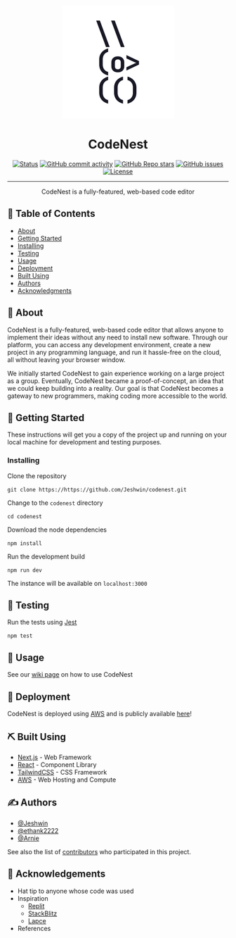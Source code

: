 <p align="center">
  <a href="" rel="noopener">
 <img width=256px height=256px src="codenest_logo.svg" alt="Project logo"></a>
</p>

<h1 align="center">CodeNest</h1>

<div align="center">

[![Status](https://img.shields.io/badge/status-active-success.svg)]()
[![GitHub commit activity](https://img.shields.io/github/commit-activity/t/Jeshwin/codenest)](https://github.com/Jeshwin/codenest)
[![GitHub Repo stars](https://img.shields.io/github/stars/Jeshwin/codenest)](https://github.com/Jeshwin/codenest)
[![GitHub issues](https://img.shields.io/github/issues/Jeshwin/codenest)](https://github.com/Jeshwin/codenest/issues)
[![License](https://img.shields.io/badge/license-MIT-blue.svg)](/LICENSE)

</div>

---

<p align="center">
  CodeNest is a fully-featured, web-based code editor
  <br> 
</p>

## 📝 Table of Contents

-   [About](#about)
-   [Getting Started](#getting_started)
-   [Installing](#installing)
-   [Testing](#tests)
-   [Usage](#usage)
-   [Deployment](#deployment)
-   [Built Using](#built_using)
-   [Authors](#authors)
-   [Acknowledgments](#acknowledgement)

## 🧐 About <a name = "about"></a>

CodeNest is a fully-featured, web-based code editor that allows anyone to implement their ideas without any need to install new software. Through our platform, you can access any development environment, create a new project in any programming language, and run it hassle-free on the cloud, all without leaving your browser window.

We initially started CodeNest to gain experience working on a large project as a group. Eventually, CodeNest became a proof-of-concept, an idea that we could keep building into a reality. Our goal is that CodeNest becomes a gateway to new programmers, making coding more accessible to the world.

## 🏁 Getting Started <a name = "getting_started"></a>

These instructions will get you a copy of the project up and running on your local machine for development and testing purposes.

### Installing <a name = "installing"></a>

Clone the repository

```
git clone https://https://github.com/Jeshwin/codenest.git
```

Change to the `codenest` directory

```
cd codenest
```

Download the node dependencies

```
npm install
```

Run the development build

```
npm run dev
```

The instance will be available on `localhost:3000`

## 🔧 Testing <a name = "tests"></a>

Run the tests using [Jest](https://jestjs.io/)

```
npm test
```

## 🎈 Usage <a name="usage"></a>

See our [wiki page](https://github.com/Jeshwin/codenest/wiki) on how to use CodeNest

## 🚀 Deployment <a name = "deployment"></a>

CodeNest is deployed using [AWS](https://aws.amazon.com/) and is publicly available [here](https://codenest.space/)!

## ⛏️ Built Using <a name = "built_using"></a>

-   [Next.js](https://nextjs.org/) - Web Framework
-   [React](https://react.dev/) - Component Library
-   [TailwindCSS](https://tailwindcss.com/) - CSS Framework
-   [AWS](https://aws.amazon.com/) - Web Hosting and Compute

## ✍️ Authors <a name = "authors"></a>

-   [@Jeshwin](https://github.com/Jeshwin)
-   [@ethank2222](https://github.com/ethank2222)
-   [@Arnie](https://github.com/)

See also the list of [contributors](https://github.com/Jeshwin/codenest/contributors) who participated in this project.

## 🎉 Acknowledgements <a name = "acknowledgement"></a>

-   Hat tip to anyone whose code was used
-   Inspiration
    -   [Replit](https://repl.it)
    -   [StackBlitz](https://stackblitz.com/)
    -   [Lapce](https://lapce.dev/)
-   References
